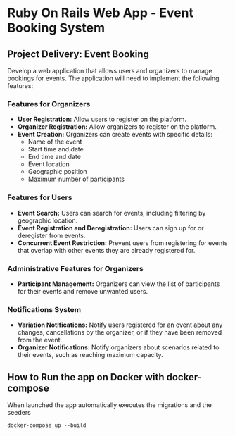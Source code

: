 # Ruby On Rails Web App - Event Booking System

## Project Delivery: Event Booking

Develop a web application that allows users and organizers to manage bookings for events. The application will need to implement the following features:

### Features for Organizers
- **User Registration:** Allow users to register on the platform.
- **Organizer Registration:** Allow organizers to register on the platform.
- **Event Creation:** Organizers can create events with specific details:
  - Name of the event
  - Start time and date
  - End time and date
  - Event location
  - Geographic position
  - Maximum number of participants

### Features for Users
- **Event Search:** Users can search for events, including filtering by geographic location.
- **Event Registration and Deregistration:** Users can sign up for or deregister from events.
- **Concurrent Event Restriction:** Prevent users from registering for events that overlap with other events they are already registered for.

### Administrative Features for Organizers
- **Participant Management:** Organizers can view the list of participants for their events and remove unwanted users.

### Notifications System
- **Variation Notifications:** Notify users registered for an event about any changes, cancellations by the organizer, or if they have been removed from the event.
- **Organizer Notifications:** Notify organizers about scenarios related to their events, such as reaching maximum capacity.


## How to Run the app on Docker with docker-compose
When launched the app automatically executes the migrations and the seeders

`docker-compose up --build`


